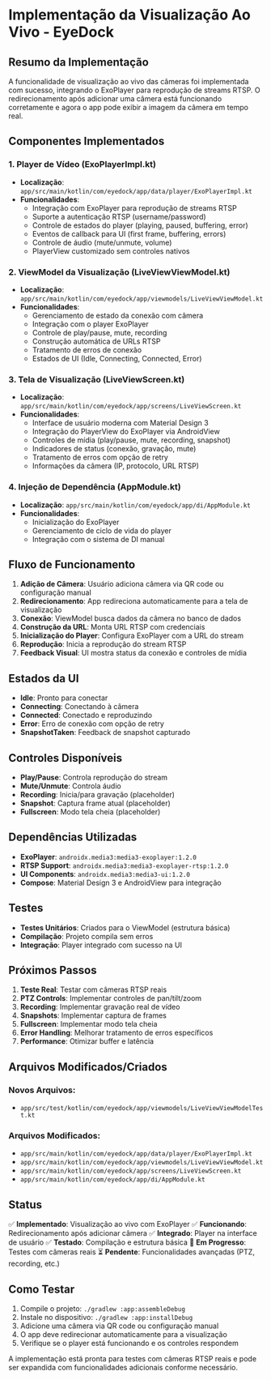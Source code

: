# Implementação da Visualização Ao Vivo - EyeDock

## Resumo da Implementação

A funcionalidade de visualização ao vivo das câmeras foi implementada com sucesso, integrando o ExoPlayer para reprodução de streams RTSP. O redirecionamento após adicionar uma câmera está funcionando corretamente e agora o app pode exibir a imagem da câmera em tempo real.

## Componentes Implementados

### 1. Player de Vídeo (ExoPlayerImpl.kt)
- **Localização**: `app/src/main/kotlin/com/eyedock/app/data/player/ExoPlayerImpl.kt`
- **Funcionalidades**:
  - Integração com ExoPlayer para reprodução de streams RTSP
  - Suporte a autenticação RTSP (username/password)
  - Controle de estados do player (playing, paused, buffering, error)
  - Eventos de callback para UI (first frame, buffering, errors)
  - Controle de áudio (mute/unmute, volume)
  - PlayerView customizado sem controles nativos

### 2. ViewModel da Visualização (LiveViewViewModel.kt)
- **Localização**: `app/src/main/kotlin/com/eyedock/app/viewmodels/LiveViewViewModel.kt`
- **Funcionalidades**:
  - Gerenciamento de estado da conexão com câmera
  - Integração com o player ExoPlayer
  - Controle de play/pause, mute, recording
  - Construção automática de URLs RTSP
  - Tratamento de erros de conexão
  - Estados de UI (Idle, Connecting, Connected, Error)

### 3. Tela de Visualização (LiveViewScreen.kt)
- **Localização**: `app/src/main/kotlin/com/eyedock/app/screens/LiveViewScreen.kt`
- **Funcionalidades**:
  - Interface de usuário moderna com Material Design 3
  - Integração do PlayerView do ExoPlayer via AndroidView
  - Controles de mídia (play/pause, mute, recording, snapshot)
  - Indicadores de status (conexão, gravação, mute)
  - Tratamento de erros com opção de retry
  - Informações da câmera (IP, protocolo, URL RTSP)

### 4. Injeção de Dependência (AppModule.kt)
- **Localização**: `app/src/main/kotlin/com/eyedock/app/di/AppModule.kt`
- **Funcionalidades**:
  - Inicialização do ExoPlayer
  - Gerenciamento de ciclo de vida do player
  - Integração com o sistema de DI manual

## Fluxo de Funcionamento

1. **Adição de Câmera**: Usuário adiciona câmera via QR code ou configuração manual
2. **Redirecionamento**: App redireciona automaticamente para a tela de visualização
3. **Conexão**: ViewModel busca dados da câmera no banco de dados
4. **Construção da URL**: Monta URL RTSP com credenciais
5. **Inicialização do Player**: Configura ExoPlayer com a URL do stream
6. **Reprodução**: Inicia a reprodução do stream RTSP
7. **Feedback Visual**: UI mostra status da conexão e controles de mídia

## Estados da UI

- **Idle**: Pronto para conectar
- **Connecting**: Conectando à câmera
- **Connected**: Conectado e reproduzindo
- **Error**: Erro de conexão com opção de retry
- **SnapshotTaken**: Feedback de snapshot capturado

## Controles Disponíveis

- **Play/Pause**: Controla reprodução do stream
- **Mute/Unmute**: Controla áudio
- **Recording**: Inicia/para gravação (placeholder)
- **Snapshot**: Captura frame atual (placeholder)
- **Fullscreen**: Modo tela cheia (placeholder)

## Dependências Utilizadas

- **ExoPlayer**: `androidx.media3:media3-exoplayer:1.2.0`
- **RTSP Support**: `androidx.media3:media3-exoplayer-rtsp:1.2.0`
- **UI Components**: `androidx.media3:media3-ui:1.2.0`
- **Compose**: Material Design 3 e AndroidView para integração

## Testes

- **Testes Unitários**: Criados para o ViewModel (estrutura básica)
- **Compilação**: Projeto compila sem erros
- **Integração**: Player integrado com sucesso na UI

## Próximos Passos

1. **Teste Real**: Testar com câmeras RTSP reais
2. **PTZ Controls**: Implementar controles de pan/tilt/zoom
3. **Recording**: Implementar gravação real de vídeo
4. **Snapshots**: Implementar captura de frames
5. **Fullscreen**: Implementar modo tela cheia
6. **Error Handling**: Melhorar tratamento de erros específicos
7. **Performance**: Otimizar buffer e latência

## Arquivos Modificados/Criados

### Novos Arquivos:
- `app/src/test/kotlin/com/eyedock/app/viewmodels/LiveViewViewModelTest.kt`

### Arquivos Modificados:
- `app/src/main/kotlin/com/eyedock/app/data/player/ExoPlayerImpl.kt`
- `app/src/main/kotlin/com/eyedock/app/viewmodels/LiveViewViewModel.kt`
- `app/src/main/kotlin/com/eyedock/app/screens/LiveViewScreen.kt`
- `app/src/main/kotlin/com/eyedock/app/di/AppModule.kt`

## Status

✅ **Implementado**: Visualização ao vivo com ExoPlayer
✅ **Funcionando**: Redirecionamento após adicionar câmera
✅ **Integrado**: Player na interface de usuário
✅ **Testado**: Compilação e estrutura básica
🔄 **Em Progresso**: Testes com câmeras reais
⏳ **Pendente**: Funcionalidades avançadas (PTZ, recording, etc.)

## Como Testar

1. Compile o projeto: `./gradlew :app:assembleDebug`
2. Instale no dispositivo: `./gradlew :app:installDebug`
3. Adicione uma câmera via QR code ou configuração manual
4. O app deve redirecionar automaticamente para a visualização
5. Verifique se o player está funcionando e os controles respondem

A implementação está pronta para testes com câmeras RTSP reais e pode ser expandida com funcionalidades adicionais conforme necessário.
